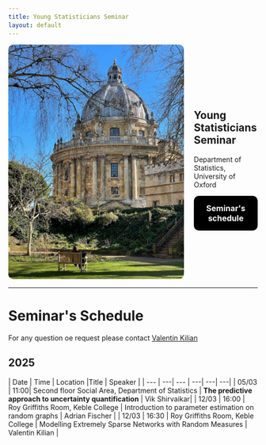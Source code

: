 ```yaml
---
title: Young Statisticians Seminar
layout: default
---
```

<html lang="en">
<head>
    <meta charset="UTF-8">
    <meta name="viewport" content="width=device-width, initial-scale=1.0">
    <title>Image and Text Layout</title>
    <style>
        .container {
            display: flex;
            align-items: center;
            max-width: 800px;
            margin: auto;
        }
        .image {
            flex: 8;
            padding-right: 20px;
        }
        .text {
            flex: 2;
        }
        img {
            max-width: 100%;
            height: auto;
            border-radius: 10px;
        }
        .button {
            display: inline-block;
            margin-top: 10px;
            padding: 15px 25px;
            background-color: black;
            color: white;
            text-decoration: none;
            border-radius: 10px;
            font-size: 16px;
            font-weight: bold;
            text-align: center;
            display: block;
            width: fit-content;
        }
    </style>
</head>
<body>
    <div class="container">
        <div class="image">
            <img src="images/Radcam.jpeg" >
        </div>
        <div class="text">
            <h2>Young Statisticians Seminar</h2>
            <p>Department of Statistics, University of Oxford</p>
            <a href="#seminars-schedule" class="button">Seminar's schedule</a>
        </div>
    </div>
</body>
</html>

------

# Seminar's Schedule

For any question oe request please contact [Valentin Kilian](kilian@stats.ox.ac.uk)

## 2025
| Date  | Time | Location |Title | Speaker |
| --- | ---| --- | ---| ---| ---|
| 05/03 | 11:00| Second floor Social Area, Department of Statistics  | **The predictive approach to uncertainty quantification**  | Vik Shirvaikar|
| 12/03 | 16:00 | Roy Griffiths Room, Keble College | Introduction to parameter estimation on random graphs  | Adrian Fischer |
| 12/03 | 16:30 | Roy Griffiths Room, Keble College | Modelling Extremely Sparse Networks with Random Measures  | Valentin Kilian |

